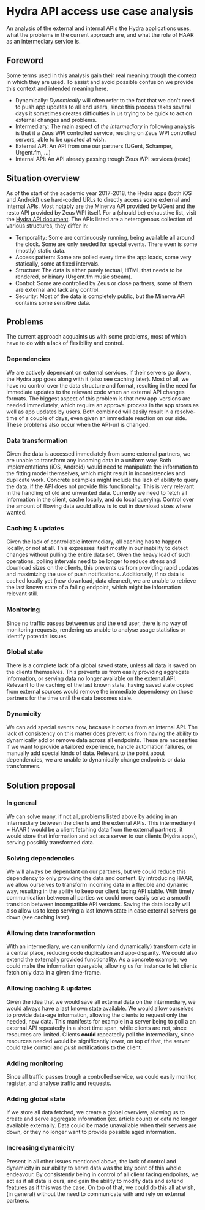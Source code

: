 # Hydra API access use case analysis

An analysis of the external and internal APIs the Hydra applications uses, what the problems in the current approach are, and what the role of HAAR as an intermediary service is.

## Foreword

Some terms used in this analysis gain their real meaning trough the context in which they are used. To assist and avoid possible confusion we provide this context and intended meaning here.

- Dynamically: _Dynamically_ will often refer to the fact that we don't need to push app updates to all end users, since this process takes several days it sometimes creates difficulties in us trying to be quick to act on external changes and problems.
- Intermediary: The main aspect of _the intermediary_ in following analysis is that it a Zeus WPI controlled service, residing on Zeus WPI controlled servers, able to be updated at wish.
- External API: An API from one our partners (UGent, Schamper, Urgent.fm, ...)
- Internal API: An API already passing trough Zeus WPI services (resto)

## Situation overview

As of the start of the academic year 2017-2018, the Hydra apps (both iOS and Android) use hard-coded URLs to directly access some external and internal APIs.
Most notably are the Minerva API provided by UGent and the resto API provided by Zeus WPI itself.
For a (should be) exhaustive list, visit the [Hydra API document](https://github.com/ZeusWPI/hydra/blob/master/api.md).
The APIs listed are a heterogenous collection of various structures, they differ in:

- Temporality: Some are continuously running, being available all around the clock. Some are only needed for special events. There even is some (mostly) static data.
- Access pattern: Some are polled every time the app loads, some very statically, some at fixed intervals.
- Structure: The data is either purely textual, HTML that needs to be rendered, or binary (Urgent.fm music stream).
- Control: Some are controlled by Zeus or close partners, some of them are external and lack any control.
- Security: Most of the data is completely public, but the Minerva API contains some sensitive data.

## Problems

The current approach acquaints us with some problems, most of which have to do with a lack of flexibility and control.

### Dependencies

We are actively dependant on external services, if their servers go down, the Hydra app goes along with it (also see caching later).
Most of all, we have no control over the data structure and format, resulting in the need for immediate updates to the relevant code when an external API changes formats.
The biggest aspect of this problem is that new app-versions are needed immediately, which require an approval process in the app stores as well as app updates by users.
Both combined will easily result in a resolve-time of a couple of days, even given an immediate reaction on our side. These problems also occur when the API-url is changed.

### Data transformation

Given the data is accessed immediately from some external partners, we are unable to transform any incoming data in a uniform way.
Both implementations (iOS, Android) would need to manipulate the information to the fitting model themselves, which might result in inconsistencies and duplicate work.
Concrete examples might include the lack of ability to query the data, if the API does not provide this functionality. This is very relevant in the handling of old and unwanted data. Currently we need to fetch all information in the client, cache locally, and do local querying. Control over the amount of flowing data would allow is to cut in download sizes where wanted.

### Caching & updates

Given the lack of controllable intermediary, all caching has to happen locally, or not at all. This expresses itself mostly in our inability to detect changes without pulling the entire data set. Given the heavy load of such operations, polling intervals need to be longer to reduce stress and download sizes on the clients, this prevents us from providing rapid updates and maximizing the use of push notifications. Additionally, if no data is cached locally yet (new download, data cleaned), we are unable to retrieve the last known state of a failing endpoint, which might be information relevant still.

### Monitoring

Since no traffic passes between us and the end user, there is no way of monitoring requests, rendering us unable to analyse usage statistics or identify potential issues.

### Global state

There is a complete lack of a global saved state, unless all data is saved on the clients themselves. This prevents us from easily providing aggregate information, or serving data no longer available on the external API. Relevant to the caching of the last known state, having saved state copied from external sources would remove the immediate dependency on those partners for the time until the data becomes stale.

### Dynamicity

We can add special events now, because it comes from an internal API. The lack of consistency on this matter does prevent us from having the ability to dynamically add or remove data across all endpoints. These are necessities if we want to provide a tailored experience, handle automation failures, or manually add special kinds of data.
Relevant to the point about dependencies, we are unable to dynamically change endpoints or data transformers.

## Solution proposal

### In general

We can solve many, if not all, problems listed above by adding in an intermediary between the clients and the external APIs.
This intermediary ( = HAAR ) would be a client fetching data from the external partners, it would store that information and act as a server to our clients (Hydra apps), serving possibly transformed data.

### Solving dependencies

We will always be dependant on our partners, but we could reduce this dependency to only providing the data and content. By introducing HAAR, we allow ourselves to transform incoming data in a flexible and dynamic way, resulting in the ability to keep our client facing API stable. With timely communication between all parties we could more easily serve a smooth transition between incompatible API versions. Saving the data locally will also allow us to keep serving a last known state in case external servers go down (see caching later).

### Allowing data transformation

With an intermediary, we can uniformly (and dynamically) transform data in a central place, reducing code duplication and app-disparity. We could also extend the externally provided functionality. As a concrete example, we could make the information queryable, allowing us for instance to let clients fetch only data in a given time-frame.

### Allowing caching & updates

Given the idea that we would save all external data on the intermediary, we would always have a last known state available. We would allow ourselves to provide data-age information, allowing the clients to request only the needed, new data. This manifests for example in a server being to poll a an external API repeatedly in a short time span, while clients are not, since resources are limited. Clients **could** repeatedly poll the intermediary, since resources needed would be significantly lower, on top of that, the server could take control and _push_ notifications to the client.

### Adding monitoring

Since all traffic passes trough a controlled service, we could easily monitor, register, and analyse traffic and requests.

### Adding global state

If we store all data fetched, we create a global overview, allowing us to create and serve aggregate information (ex. article count) or data no longer available externally. Data could be made unavailable when their servers are down, or they no longer want to provide possible aged information.

### Increasing dynamicity

Present in all other issues mentioned above, the lack of control and dynamicity in our ability to serve data was the key point of this whole endeavour.
By consistently being in control of all client facing endpoints, we act as if all data is ours, and gain the ability to modify data and extend features as if this was the case.
On top of that, we could do this all at wish, (in general) without the need to communicate with and rely on external partners.